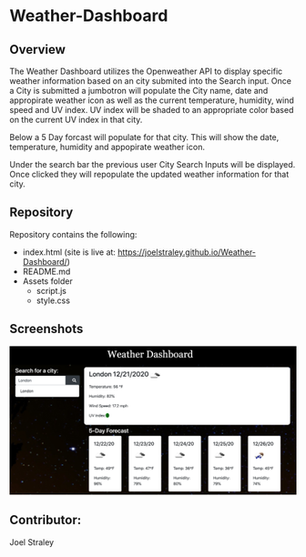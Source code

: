 # Weather-Dashboard

## Overview

The Weather Dashboard utilizes the Openweather API to display specific weather information based on an city submited into the Search input. Once a City is submitted a jumbotron will populate the City name, date and appropirate weather icon as well as the current temperature, humidity, wind speed and UV index. UV index will be shaded to an appropriate color based on the current UV index in that city. 

Below a 5 Day forcast will populate for that city. This will show the date, temperature, humidity and appopirate weather icon. 

Under the search bar the previous user City Search Inputs will be displayed. Once clicked they will repopulate the updated weather information for that city. 

## Repository

Repository contains the following: 

* index.html (site is live at: https://joelstraley.github.io/Weather-Dashboard/)
* README.md
* Assets folder
  * script.js
  * style.css

## Screenshots
![alt text](https://github.com/Joelstraley/Weather-Dashboard/blob/main/assets/Weather-Dashboard-Screenshot.png)


## Contributor: 
Joel Straley
